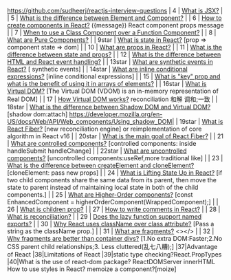 https://github.com/sudheerj/reactjs-interview-questions
| 4 | [What is JSX?](#what-is-jsx) |
| 5 | [What is the difference between Element and Component?](#what-is-the-difference-between-element-and-component) |
| 6 | [How to create components in React?](#how-to-create-components-in-react) ({message}) React component props message |
| 7 | [When to use a Class Component over a Function Component?](#when-to-use-a-class-component-over-a-function-component) |
| 8 | [What are Pure Components?](#what-are-pure-components) |
| 9star | [What is state in React?](#what-is-state-in-react) [prop => component state => dom] |
| 10 | [What are props in React?](#what-are-props-in-react) |
| 11 | [What is the difference between state and props?](#what-is-the-difference-between-state-and-props) |
| 12 | [What is the difference between HTML and React event handling?](#what-is-the-difference-between-html-and-react-event-handling) |
| 13star | [What are synthetic events in React?](#what-are-synthetic-events-in-react) [ synthetic events] |
| 14star | [What are inline conditional expressions?](#what-are-inline-conditional-expressions) [inline conditional expressions] |
| 15 | [What is "key" prop and what is the benefit of using it in arrays of elements?](#what-is-key-prop-and-what-is-the-benefit-of-using-it-in-arrays-of-elements) |
| 16star | [What is Virtual DOM?](#what-is-virtual-dom) [The Virtual DOM (VDOM) is an in-memory representation of Real DOM] |
| 17 | [How Virtual DOM works?](#how-virtual-dom-works) reconciliation 和解 调和;一致 |
| 18star | [What is the difference between Shadow DOM and Virtual DOM?](#what-is-the-difference-between-shadow-dom-and-virtual-dom) [shadow dom:attach]
https://developer.mozilla.org/en-US/docs/Web/API/Web_components/Using_shadow_DOM|
| 19star | [What is React Fiber?](#what-is-react-fiber) [new reconciliation engine] or reimplementation of core algorithm in React v16 |
| 20star | [What is the main goal of React Fiber?](#what-is-the-main-goal-of-react-fiber) |
| 21 | [What are controlled components?](#what-are-controlled-components) [controlled components: inside handleSubmit handleChange] |
| 22star | [What are uncontrolled components?](#what-are-uncontrolled-components) [uncontrolled components:useRef,more traditional like] |
| 23 | [What is the difference between createElement and cloneElement?](#what-is-the-difference-between-createelement-and-cloneelement) [cloneElement: pass new props] |
| 24 | [What is Lifting State Up in React?](#what-is-lifting-state-up-in-react) [if two child components share the same data from its parent, then move the state to parent instead of maintaining local state in both of the child components.] |
| 25 | [What are Higher-Order components?](#what-are-higher-order-components) [const EnhancedComponent = higherOrderComponent(WrappedComponent);] |
| 26 | [What is children prop?](#what-is-children-prop) |
| 27 | [How to write comments in React?](#how-to-write-comments-in-react) |
| 28 | [What is reconciliation?](#what-is-reconciliation) |
| 29 | [Does the lazy function support named exports?](#does-the-lazy-function-support-named-exports) |
| 30 | [Why React uses className over class attribute?](#why-react-uses-classname-over-class-attribute) [Pass a string as the className prop.] |
| 31 | [What are fragments?](#what-are-fragments) <></> |
| 32 | [Why fragments are better than container divs?](#why-fragments-are-better-than-container-divs) [1.No extra DOM:Faster;2.No CSS parent child relationships;3. Less cluttered(乱七八糟);]
|37|Advantage of React
|38|Limitations of React
|39|static type checking?React.PropTypes
|40|What is the use of react-dom package?
ReactDOMServer
innerHTML 
How to use styles in React?
memoize a component?[moize]